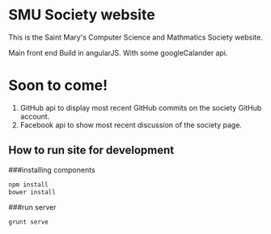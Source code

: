 SMU Society website
=====

This is the Saint Mary's Computer Science and Mathmatics Society website.

Main front end Build in angularJS. With some googleCalander api.

Soon to come!
=====
1) GitHub api to display most recent GitHub commits on the society GitHub account.
2) Facebook api to show most recent discussion of the society page.

## How to run site for development

###installing components
```bash
npm install
bower install
```
###run server
```bash
grunt serve
```